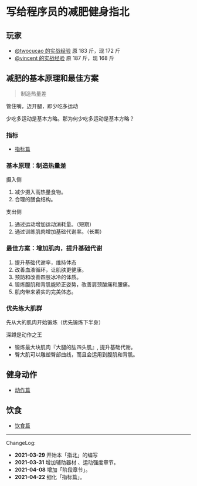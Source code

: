 # 写给程序员的减肥健身指北

## 玩家

- [@twocucao 的实战经验](./players/twocucao.md) 原 183 斤，现 172 斤
- [@vincent 的实战经验](./players/vincent.md) 原 187 斤，现 168 斤

## 减肥的基本原理和最佳方案

> 制造热量差

管住嘴，迈开腿，即少吃多运动

少吃多运动是基本方略。那为何少吃多运动是基本方略？

### 指标

- [指标篇](./recipes/指标篇.md)

### 基本原理：制造热量差

摄入侧

1. 减少摄入高热量食物。
2. 合理的膳食结构。

支出侧

1. 通过运动增加运动消耗量。（短期）
2. 通过训练肌肉增加基础代谢率。（长期）

### 最佳方案：增加肌肉，提升基础代谢

1. 提升基础代谢率，维持体态
2. 改善血液循环，让肌肤更健康。
3. 预防和改善四肢冰冷的体质。
4. 锻炼腹肌和背肌能矫正姿势，改善肩颈酸痛和腰痛。
5. 肌肉带来紧实的完美体态。

### 优先练大肌群

先从大的肌肉开始锻炼（优先锻炼下半身）

深蹲是动作之王

- 锻炼最大块肌肉『大腿的肱四头肌』, 提升基础代谢。
- 臀大肌可以雕塑臀部曲线，而且会运用到腹肌和背肌。

## 健身动作

- [动作篇](./recipes/动作篇.md)

## 饮食

- [饮食篇](./recipes/饮食篇.md)

---

ChangeLog:

- **2021-03-29** 开始本「指北」的编写
- **2021-03-31** 增加辅助器材 、运动强度章节。
- **2021-04-08** 增加「阶段章节」。
- **2021-04-22** 细化「指标篇」。
